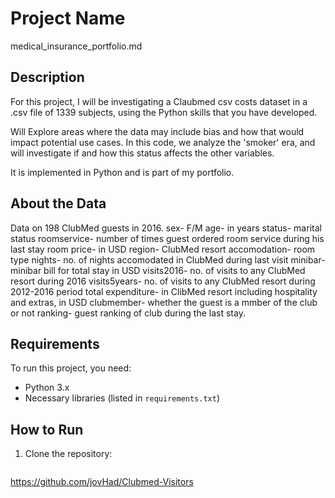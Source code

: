 # Project Name 
medical_insurance_portfolio.md

## Description

For this project, I will be investigating a Claubmed csv costs dataset in a .csv file of 1339 subjects,
using the Python skills that you have developed. 
 
Will Explore areas where the data may include bias and how that would impact potential use cases.
In this code, we analyze the 'smoker' era, and will investigate if and how this status affects the other variables. 

It is implemented in Python and is part of my portfolio.

## About the Data

Data on 198 ClubMed guests in 2016.
sex- F/M
age- in years
status- marital status
roomservice- number of times guest ordered room service during his last stay
room price- in USD
region- ClubMed resort
accomodation- room type
nights- no. of nights accomodated in ClubMed during last visit
minibar- minibar bill for total stay in USD
visits2016- no. of visits to any ClubMed resort during 2016
visits5years- no. of visits to any ClubMed resort during 2012-2016 period
total expenditure- in ClibMed resort including hospitality and extras, in USD
clubmember- whether the guest is a mmber of the club or not
ranking- guest ranking of club during the last stay.


## Requirements

To run this project, you need:
- Python 3.x
- Necessary libraries (listed in `requirements.txt`)

## How to Run

1. Clone the repository:
   ```sh
 https://github.com/jovHad/Clubmed-Visitors

